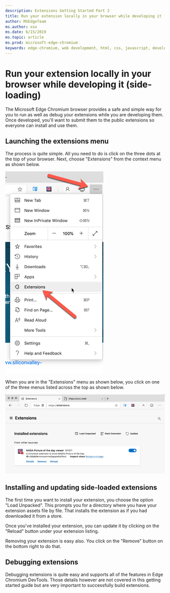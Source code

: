 ```yaml
---
description: Extensions Getting Started Part 2
title: Run your extension locally in your browser while developing it (side-loading)
author: MSEdgeTeam
ms.author: xxx
ms.date: 6/15/2019
ms.topic: article
ms.prod: microsoft-edge-chromium
keywords: edge-chromium, web development, html, css, javascript, developer, extensions
---
```


# Run your extension locally in your browser while developing it (side-loading)

The Microsoft Edge Chromium browser provides a safe and simple way for you to run as well as debug your extensions while you are developing them.  Once developed, you'll want to submit them to the public extensions so everyone can install and use them.

## Launching the extensions menu

The process is quite simple.  All you need to do is click on the three dots at the top of your browser. Next, choose "Extensions" from the context menu as shown below.

![](media/part2-threedots.png)

When you are in the "Extensions" menu as shown below, you click on one of the three menus listed across the top as shown below.

![](media/part2-extensions-menu1.png)

## Installing and updating side-loaded extensions

The first time you want to install your extension, you choose the option "Load Unpacked".  This prompts you for a directory where you have your extension assets file by file. That installs the extension as if you had downloaded it from a store.  

Once you've installed your extension, you can update it by clicking on the "Reload" button under your extension listing.

Removing your extension is easy also. You click on the "Remove" button on the bottom right to do that.

## Debugging extensions

Debugging extensions is quite easy and supports all of the features in Edge Chromium DevTools. Those details however are not covered in this getting started guide but are very important to successfully build extensions.
